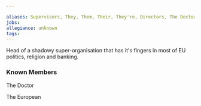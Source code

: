 ```yaml
---

aliases: Supervisors, They, Them, Their, They're, Directors, The Doctor, The European
jobs:
allegiance: unknown
tags: 
---
```


Head of a shadowy super-organisation that has it's fingers in most of EU politics, religion and banking. 

### Known Members

The Doctor

The European
